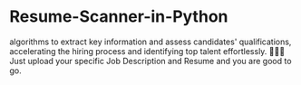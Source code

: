 # Resume-Scanner-in-Python
algorithms to extract key information and assess candidates' qualifications, accelerating the hiring process and identifying top talent effortlessly. 📄💼💡
Just upload your specific Job Description and Resume and you are good to go.
